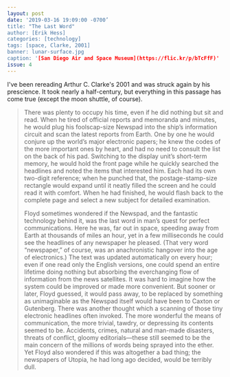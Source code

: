 ```yaml
---
layout: post
date: '2019-03-16 19:09:00 -0700’
title: "The Last Word"
author: [Erik Hess]
categories: [technology]
tags: [space, Clarke, 2001]
banner: lunar-surface.jpg
caption: '[San Diego Air and Space Museum](https://flic.kr/p/bTcFfF)'
issue: 4
---
```


I've been rereading Arthur C. Clarke's 2001 and was struck again by his prescience. It took nearly a half-century, but everything in this passage has come true (except the moon shuttle, of course). 

> There was plenty to occupy his time, even if he did nothing but sit and read. When he tired of official reports and memoranda and minutes, he would plug his foolscap-size Newspad into the ship’s information circuit and scan the latest reports from Earth. One by one he would conjure up the world’s major electronic papers; he knew the codes of the more important ones by heart, and had no need to consult the list on the back of his pad. Switching to the display unit’s short-term memory, he would hold the front page while he quickly searched the headlines and noted the items that interested him. Each had its own two-digit reference; when he punched that, the postage-stamp-size rectangle would expand until it neatly filled the screen and he could read it with comfort. When he had finished, he would flash back to the complete page and select a new subject for detailed examination.
> 
> Floyd sometimes wondered if the Newspad, and the fantastic technology behind it, was the last word in man’s quest for perfect communications. Here he was, far out in space, speeding away from Earth at thousands of miles an hour, yet in a few milliseconds he could see the headlines of any newspaper he pleased. (That very word “newspaper,” of course, was an anachronistic hangover into the age of electronics.) The text was updated automatically on every hour; even if one read only the English versions, one could spend an entire lifetime doing nothing but absorbing the everchanging flow of information from the news satellites. It was hard to imagine how the system could be improved or made more convenient. But sooner or later, Floyd guessed, it would pass away, to be replaced by something as unimaginable as the Newspad itself would have been to Caxton or Gutenberg. There was another thought which a scanning of those tiny electronic headlines often invoked. The more wonderful the means of communication, the more trivial, tawdry, or depressing its contents seemed to be. Accidents, crimes, natural and man-made disasters, threats of conflict, gloomy editorials—these still seemed to be the main concern of the millions of words being sprayed into the ether. Yet Floyd also wondered if this was altogether a bad thing; the newspapers of Utopia, he had long ago decided, would be terribly dull.
